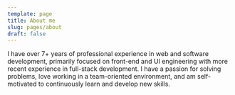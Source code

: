 ```yaml
---
template: page
title: About me
slug: pages/about
draft: false
---
```

I have over 7+ years of professional experience in web and software development, primarily focused on front-end and UI engineering with more recent experience in full-stack development. I have a passion for solving problems, love working in a team-oriented environment, and am self-motivated to continuously learn and develop new skills.
